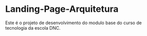 # Landing-Page-Arquitetura
Este é o projeto de desenvolvimento do modulo base do curso de tecnologia da escola DNC.
